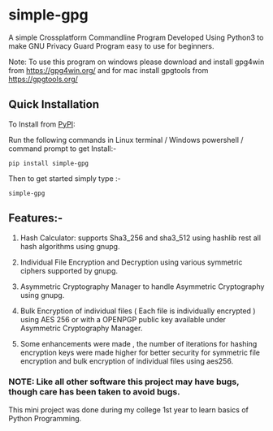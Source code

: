 # simple-gpg
A simple Crossplatform Commandline Program Developed Using Python3 to make GNU Privacy Guard Program easy to use for beginners.

Note: To use this program on windows please download and install gpg4win from https://gpg4win.org/ and for mac install gpgtools from https://gpgtools.org/ 

Quick Installation
------------------

To Install from [PyPI](https://pypi.org/project/simple-gpg/):

Run the following commands in Linux terminal / Windows powershell / command prompt to get Install:-

```
pip install simple-gpg
```
Then to get started simply type :-

```
simple-gpg
```

## Features:-

1) Hash Calculator: supports Sha3_256 and sha3_512 using hashlib rest all hash algorithms using gnupg.

2) Individual File Encryption and Decryption using various symmetric ciphers supported by gnupg.

3) Asymmetric Cryptography Manager to handle Asymmetric Cryptography using gnupg.

4) Bulk Encryption of individual files ( Each file is individually encrypted ) using AES 256 or with a OPENPGP public key available under Asymmetric Cryptography Manager.

5) Some enhancements were made , the number of iterations for hashing encryption keys were made higher for better security for symmetric file encryption and bulk encryption of individual files using aes256.

### NOTE: Like all other software this project may have bugs, though care has been taken to avoid bugs.
This mini project was done during my college 1st year to learn basics of Python Programming.
